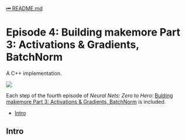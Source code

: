 [⏮ README.md](README.md)

# Episode 4: Building makemore Part 3: Activations & Gradients, BatchNorm

A C++ implementation.

![](https://i.ytimg.com/vi/P6sfmUTpUmc/hqdefault.jpg)

Each step of the fourth episode of *Neural Nets: Zero to Hero*:
[Bulding makemore Part 3: Activations & Gradients, BatchNorm](https://youtu.be/P6sfmUTpUmc)
is included.

 * [Intro](#intro)


## Intro
